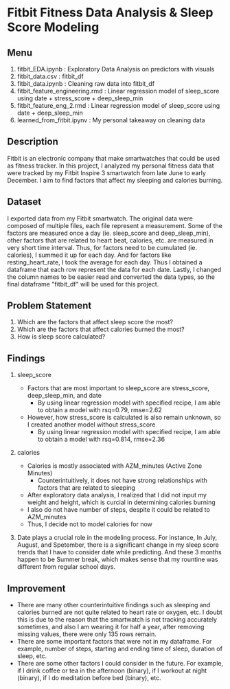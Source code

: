 # Fitbit Fitness Data Analysis & Sleep Score Modeling

## Menu
1. fitbit_EDA.ipynb : Exploratory Data Analysis on predictors with visuals
2. fitbit_data.csv : fitbit_df
3. fitbit_data.ipynb : Cleaning raw data into fitbit_df
4. fitbit_feature_engineering.rmd : Linear regression model of sleep_score using date + stress_score + deep_sleep_min
5. fitbit_feature_eng_2.rmd : Linear regression model of sleep_score using date + deep_sleep_min
6. learned_from_fitbit.ipynv : My personal takeaway on cleaning data

## Description
Fitbit is an electronic company that make smartwatches that could be used as fitness tracker. In this project, I analyzed my personal fitness data that were tracked by my Fitbit Inspire 3 smartwatch from late June to early December. I aim to find factors that affect my sleeping and calories burning. 

## Dataset
I exported data from my Fitbit smartwatch. The original data were composed of multiple files, each file represent a measurement. Some of the factors are measured once a day (ie. sleep_score and deep_sleep_min), other factors that are related to heart beat, calories, etc. are measured in very short time interval. Thus, for factors need to be cumulated (ie. calories), I summed it up for each day. And for factors like resting_heart_rate, I took the average for each day. Thus I obtained a dataframe that each row represent the data for each date. Lastly, I changed the column names to be easier read and converted the data types, so the final dataframe "fitbit_df" will be used for this project.

## Problem Statement
1. Which are the factors that affect sleep score the most?
2. Which are the factors that affect calories burned the most?
3. How is sleep score calculated?

## Findings
1. sleep_score
   - Factors that are most important to sleep_score are stress_score, deep_sleep_min, and date
     - By using linear regression model with specified recipe, I am able to obtain a model with rsq=0.79, rmse=2.62
   - However, how stress_score is calculated is also remain unknown, so I created another model without stress_score
     - By using linear regression model with specified recipe, I am able to obtain a model with rsq=0.814, rmse=2.36

2. calories
   - Calories is mostly associated with AZM_minutes (Active Zone Minutes)
     - Counterintuitively, it does not have strong relationships with factors that are related to sleeping
   - After exploratory data analysis, I realized that I did not input my weight and height, which is curcial in determining calories burning
   - I also do not have number of steps, despite it could be related to AZM_minutes
   - Thus, I decide not to model calories for now

3. Date plays a crucial role in the modeling process. For instance, In July, August, and Spetember, there is a significant change in my sleep score trends that I have to consider date while predicting. And these 3 months happen to be Summer break, which makes sense that my rountine was different from regular school days.
   
## Improvement
- There are many other counterintuitive findings such as sleeping and calories burned are not quite related to heart rate or oxygen, etc. I doubt this is due to the reason that the smartwatch is not tracking accurately sometimes, and also I am wearing it for half a year, after removing missing values, there were only 135 rows remain.
- There are some important factors that were not in my dataframe. For example, number of steps, starting and ending time of sleep, duration of sleep, etc.
- There are some other factors I could consider in the future. For example, if I drink coffee or tea in the afternoon (binary), if I workout at night (binary), if I do meditation before bed (binary), etc.
